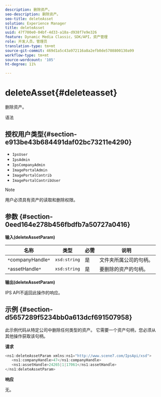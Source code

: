 ```yaml
---
description: 删除资产。
seo-description: 删除资产。
seo-title: deleteAsset
solution: Experience Manager
title: deleteAsset
uuid: 47f700e0-04bf-4d33-a18a-d938f7e9e326
feature: Dynamic Media Classic，SDK/API，资产管理
role: 开发人员，管理员
translation-type: tm+mt
source-git-commit: 469d1a5c43a972116a8a2efb0de5708800130a99
workflow-type: tm+mt
source-wordcount: '105'
ht-degree: 11%

---
```



# deleteAsset{#deleteasset}

删除资产。

语法

## 授权用户类型{#section-e913be43b684491daf02bc73211e4290}

* `IpsUser`
* `IpsAdmin`
* `IpsCompanyAdmin`
* `ImagePortalAdmin`
* `ImagePortalContrib`
* `ImagePortalContribUser`

>[!NOTE]
>
>用户必须具有资产的读取和删除权限。

## 参数 {#section-0eed164e278b456fbdfb7a50727a0416}

**输入(deleteAssetParam)**

| 名称 | 类型 | 必需 | 说明 |
|---|---|---|---|
| `*`companyHandle`*` | `xsd:string` | 是 | 文件夹所属公司的句柄。 |
| `*`assetHandle`*` | `xsd:string` | 是 | 要删除的资产的句柄。 |

**输出(deleteAssetParam)**

IPS API不返回此操作的响应。

## 示例 {#section-d5657289f5234bb0a613dcf691507958}

此示例代码从特定公司中删除任何类型的资产。 它需要一个资产句柄，您必须从其他操作获取该句柄。

**请求**

```java
<ns1:deleteAssetParam xmlns:ns1="http://www.scene7.com/IpsApi/xsd">
   <ns1:companyHandle>47</ns1:companyHandle>
   <ns1:assetHandle>24265|1|17061</ns1:assetHandle>
</ns1:deleteAssetParam>
```

**响应**

无。
